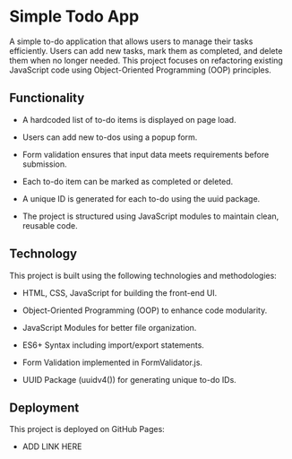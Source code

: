 # Simple Todo App

A simple to-do application that allows users to manage their tasks efficiently. Users can add new tasks, mark them as completed, and delete them when no longer needed. This project focuses on refactoring existing JavaScript code using Object-Oriented Programming (OOP) principles.

## Functionality

- A hardcoded list of to-do items is displayed on page load.

- Users can add new to-dos using a popup form.

- Form validation ensures that input data meets requirements before submission.

- Each to-do item can be marked as completed or deleted.

- A unique ID is generated for each to-do using the uuid package.

- The project is structured using JavaScript modules to maintain clean, reusable code.

## Technology

This project is built using the following technologies and methodologies:

- HTML, CSS, JavaScript for building the front-end UI.

- Object-Oriented Programming (OOP) to enhance code modularity.

- JavaScript Modules for better file organization.

- ES6+ Syntax including import/export statements.

- Form Validation implemented in FormValidator.js.

- UUID Package (uuidv4()) for generating unique to-do IDs.

## Deployment

This project is deployed on GitHub Pages:

- ADD LINK HERE

